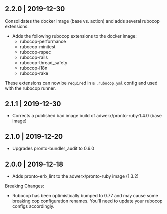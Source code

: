 2.2.0 | 2019-12-30
---

Consolidates the docker image (base vs. action) and adds several rubocop extensions.

 * Adds the following rubocop extensions to the docker image:
   * rubocop-performance
   * rubocop-minitest
   * rubocop-rspec
   * rubocop-rails
   * rubocop-thread_safety
   * rubocop-i18n
   * rubocop-rake

These extensions can now be `require`d in a `.rubocop.yml` config and used with the rubocop runner.

2.1.1 | 2019-12-30
---

 * Corrects a published bad image build of adwerx/pronto-ruby:1.4.0 (base image)

2.1.0 | 2019-12-20
---

 * Upgrades pronto-bundler_audit to 0.6.0

2.0.0 | 2019-12-18
---

 * Adds pronto-erb_lint to the adwerx/pronto-ruby image (1.3.2)

Breaking Changes:

- Rubocop has been optimistically bumped to 0.77 and may cause some breaking cop configuration renames. You'll need to update your rubocop configs accordingly.
